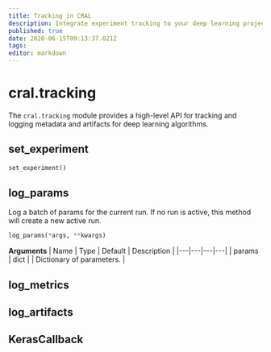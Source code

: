 ```yaml
---
title: Tracking in CRAL
description: Integrate experiment tracking to your deep learning project.
published: true
date: 2020-06-15T09:13:37.021Z
tags: 
editor: markdown
---
```


# cral.tracking
The `cral.tracking` module provides a high-level API for tracking and logging metadata and artifacts for deep learning algorithms.

## set_experiment
```py
set_experiment()
```

## log_params
Log a batch of params for the current run. If no run is active, this method will create a new active run.

```py
log_params(*args, **kwargs)
```
**Arguments**
| Name | Type | Default | Description |
|---|---|---|---|
| params | dict | | Dictionary of parameters.  |


## log_metrics

## log_artifacts

## KerasCallback
